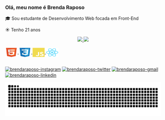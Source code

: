 ### Olá, meu nome é Brenda Raposo
 🎓 Sou estudante de Desenvolvimento Web focada em Front-End
 
 ☀️ Tenho 21 anos

<div align="center">
  <a href="https://github.com/Brenda-Raposo">
  <img height="160em" src="https://github-readme-stats.vercel.app/api?username=Brenda-Raposo&show_icons=true&theme=dark&include_all_commits=true&count_private=true"/>
  <img height="160em" src="https://github-readme-stats.vercel.app/api/top-langs/?username=Brenda-Raposo&layout=compact&langs_count=7&theme=dark"/>
</div>
<div style="display: inline_block"><br>
  <img align="center" alt="Brenda-HTML" height="30" width="40" src="https://raw.githubusercontent.com/devicons/devicon/master/icons/html5/html5-original.svg">
  <img align="center" alt="Brenda-CSS" height="30" width="40" src="https://raw.githubusercontent.com/devicons/devicon/master/icons/css3/css3-original.svg">
  <img align="center" alt="Brenda-Js" height="30" width="40" src="https://raw.githubusercontent.com/devicons/devicon/master/icons/javascript/javascript-plain.svg">
  <img align="center" alt="Brenda-React" height="30" width="40" src="https://raw.githubusercontent.com/devicons/devicon/master/icons/react/react-original.svg">
 
  ##
 
<div> 
  <a href="https://www.instagram.com/brenda_raposo2/" target="_blank"><img align="center" alt="brendaraposo-instagram" height="30" width="30" src="https://cdn.icon-icons.com/icons2/1753/PNG/512/iconfinder-social-media-applications-3instagram-4102579_113804.png" style="max-width:100%;"></a>
 <a href="https://twitter.com/HolyShit402" target="_blank"><img align="center" alt="brendaraposo-twitter" height="30" width="30" src="https://cdn.icon-icons.com/icons2/1211/PNG/512/1491579583-yumminkysocialmedia02_83111.png" style="max-width:100%;"></a> 
  <a href = "mailto:dutraraposo.22@gmail.com" target="_blank"><img align="center" alt="brendaraposo-gmail" height="30" width="30" img src="https://cdn.icon-icons.com/icons2/2631/PNG/512/gmail_new_logo_icon_159149.png"></a>
  <a href="https://www.linkedin.com/in/brenda-raposo-ba9674210/" target="_blank"><img align="center" alt="brendaraposo-linkedin" height="30" width="30" src="https://cdn.icon-icons.com/icons2/1753/PNG/512/iconfinder-social-media-applications-14linkedin-4102586_113786.png" style="max-width:100%;"></a> 
 
  ![Snake animation](https://github.com/Brenda-Raposo/Brenda-Raposo/blob/output/github-contribution-grid-snake.svg)
 
